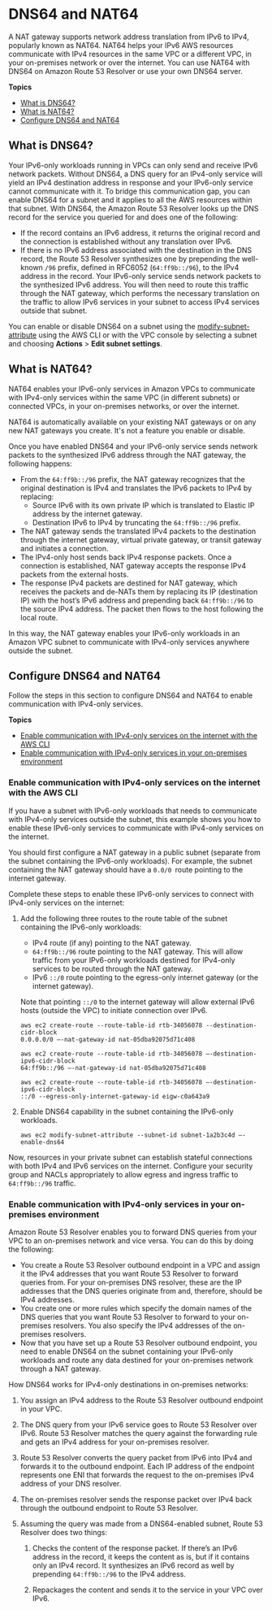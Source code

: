 # DNS64 and NAT64<a name="nat-gateway-nat64-dns64"></a>

A NAT gateway supports network address translation from IPv6 to IPv4, popularly known as NAT64\. NAT64 helps your IPv6 AWS resources communicate with IPv4 resources in the same VPC or a different VPC, in your on\-premises network or over the internet\. You can use NAT64 with DNS64 on Amazon Route 53 Resolver or use your own DNS64 server\.

**Topics**
+ [What is DNS64?](#nat-gateway-dns64-what-is)
+ [What is NAT64?](#nat-gateway-nat64-what-is)
+ [Configure DNS64 and NAT64](#nat-gateway-nat64-dns64-walkthrough)

## What is DNS64?<a name="nat-gateway-dns64-what-is"></a>

Your IPv6\-only workloads running in VPCs can only send and receive IPv6 network packets\. Without DNS64, a DNS query for an IPv4\-only service will yield an IPv4 destination address in response and your IPv6\-only service cannot communicate with it\. To bridge this communication gap, you can enable DNS64 for a subnet and it applies to all the AWS resources within that subnet\. With DNS64, the Amazon Route 53 Resolver looks up the DNS record for the service you queried for and does one of the following:
+ If the record contains an IPv6 address, it returns the original record and the connection is established without any translation over IPv6\.
+ If there is no IPv6 address associated with the destination in the DNS record, the Route 53 Resolver synthesizes one by prepending the well\-known `/96` prefix, defined in RFC6052 \(`64:ff9b::/96`\), to the IPv4 address in the record\. Your IPv6\-only service sends network packets to the synthesized IPv6 address\. You will then need to route this traffic through the NAT gateway, which performs the necessary translation on the traffic to allow IPv6 services in your subnet to access IPv4 services outside that subnet\.

You can enable or disable DNS64 on a subnet using the [modify\-subnet\-attribute](https://docs.aws.amazon.com/cli/latest/reference/ec2/modify-subnet-attribute.html) using the AWS CLI or with the VPC console by selecting a subnet and choosing **Actions** > **Edit subnet settings**\.

## What is NAT64?<a name="nat-gateway-nat64-what-is"></a>

NAT64 enables your IPv6\-only services in Amazon VPCs to communicate with IPv4\-only services within the same VPC \(in different subnets\) or connected VPCs, in your on\-premises networks, or over the internet\.

NAT64 is automatically available on your existing NAT gateways or on any new NAT gateways you create\. It's not a feature you enable or disable\.

Once you have enabled DNS64 and your IPv6\-only service sends network packets to the synthesized IPv6 address through the NAT gateway, the following happens:
+ From the `64:ff9b::/96` prefix, the NAT gateway recognizes that the original destination is IPv4 and translates the IPv6 packets to IPv4 by replacing:
  + Source IPv6 with its own private IP which is translated to Elastic IP address by the internet gateway\.
  + Destination IPv6 to IPv4 by truncating the `64:ff9b::/96` prefix\.
+ The NAT gateway sends the translated IPv4 packets to the destination through the internet gateway, virtual private gateway, or transit gateway and initiates a connection\.
+ The IPv4\-only host sends back IPv4 response packets\. Once a connection is established, NAT gateway accepts the response IPv4 packets from the external hosts\.
+ The response IPv4 packets are destined for NAT gateway, which receives the packets and de\-NATs them by replacing its IP \(destination IP\) with the host’s IPv6 address and prepending back `64:ff9b::/96` to the source IPv4 address\. The packet then flows to the host following the local route\.

In this way, the NAT gateway enables your IPv6\-only workloads in an Amazon VPC subnet to communicate with IPv4\-only services anywhere outside the subnet\.

## Configure DNS64 and NAT64<a name="nat-gateway-nat64-dns64-walkthrough"></a>

Follow the steps in this section to configure DNS64 and NAT64 to enable communication with IPv4\-only services\.

**Topics**
+ [Enable communication with IPv4\-only services on the internet with the AWS CLI](#nat-gateway-nat64-dns64-walkthrough-internet)
+ [Enable communication with IPv4\-only services in your on\-premises environment](#nat-gateway-nat64-dns64-walkthrough-on-prem)

### Enable communication with IPv4\-only services on the internet with the AWS CLI<a name="nat-gateway-nat64-dns64-walkthrough-internet"></a>

If you have a subnet with IPv6\-only workloads that needs to communicate with IPv4\-only services outside the subnet, this example shows you how to enable these IPv6\-only services to communicate with IPv4\-only services on the internet\.

You should first configure a NAT gateway in a public subnet \(separate from the subnet containing the IPv6\-only workloads\)\. For example, the subnet containing the NAT gateway should have a `0.0/0 `route pointing to the internet gateway\.

Complete these steps to enable these IPv6\-only services to connect with IPv4\-only services on the internet:

1. Add the following three routes to the route table of the subnet containing the IPv6\-only workloads:
   + IPv4 route \(if any\) pointing to the NAT gateway\.
   + `64:ff9b::/96` route pointing to the NAT gateway\. This will allow traffic from your IPv6\-only workloads destined for IPv4\-only services to be routed through the NAT gateway\.
   + IPv6 `::/0` route pointing to the egress\-only internet gateway \(or the internet gateway\)\.

   Note that pointing `::/0` to the internet gateway will allow external IPv6 hosts \(outside the VPC\) to initiate connection over IPv6\.

   

   ```
   aws ec2 create-route --route-table-id rtb-34056078 --destination-cidr-block
   0.0.0.0/0 –-nat-gateway-id nat-05dba92075d71c408
   ```

   

   ```
   aws ec2 create-route --route-table-id rtb-34056078 –-destination-ipv6-cidr-block
   64:ff9b::/96 –-nat-gateway-id nat-05dba92075d71c408
   ```

   

   ```
   aws ec2 create-route --route-table-id rtb-34056078 –-destination-ipv6-cidr-block
   ::/0 --egress-only-internet-gateway-id eigw-c0a643a9
   ```

1. Enable DNS64 capability in the subnet containing the IPv6\-only workloads\.

   ```
   aws ec2 modify-subnet-attribute --subnet-id subnet-1a2b3c4d –-enable-dns64
   ```

Now, resources in your private subnet can establish stateful connections with both IPv4 and IPv6 services on the internet\. Configure your security group and NACLs appropriately to allow egress and ingress traffic to `64:ff9b::/96` traffic\.

### Enable communication with IPv4\-only services in your on\-premises environment<a name="nat-gateway-nat64-dns64-walkthrough-on-prem"></a>

Amazon Route 53 Resolver enables you to forward DNS queries from your VPC to an on\-premises network and vice versa\. You can do this by doing the following:
+ You create a Route 53 Resolver outbound endpoint in a VPC and assign it the IPv4 addresses that you want Route 53 Resolver to forward queries from\. For your on\-premises DNS resolver, these are the IP addresses that the DNS queries originate from and, therefore, should be IPv4 addresses\.
+ You create one or more rules which specify the domain names of the DNS queries that you want Route 53 Resolver to forward to your on\-premises resolvers\. You also specify the IPv4 addresses of the on\-premises resolvers\.
+ Now that you have set up a Route 53 Resolver outbound endpoint, you need to enable DNS64 on the subnet containing your IPv6\-only workloads and route any data destined for your on\-premises network through a NAT gateway\.

How DNS64 works for IPv4\-only destinations in on\-premises networks:

1. You assign an IPv4 address to the Route 53 Resolver outbound endpoint in your VPC\.

1. The DNS query from your IPv6 service goes to Route 53 Resolver over IPv6\. Route 53 Resolver matches the query against the forwarding rule and gets an IPv4 address for your on\-premises resolver\.

1. Route 53 Resolver converts the query packet from IPv6 into IPv4 and forwards it to the outbound endpoint\. Each IP address of the endpoint represents one ENI that forwards the request to the on\-premises IPv4 address of your DNS resolver\.

1. The on\-premises resolver sends the response packet over IPv4 back through the outbound endpoint to Route 53 Resolver\.

1. Assuming the query was made from a DNS64\-enabled subnet, Route 53 Resolver does two things:

   1. Checks the content of the response packet\. If there’s an IPv6 address in the record, it keeps the content as is, but if it contains only an IPv4 record\. It synthesizes an IPv6 record as well by prepending `64:ff9b::/96` to the IPv4 address\.

   1. Repackages the content and sends it to the service in your VPC over IPv6\.